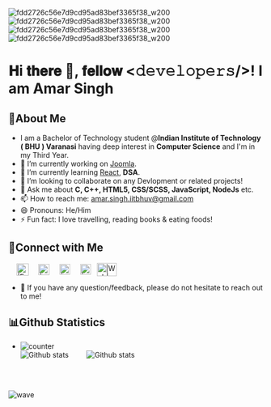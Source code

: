 ![fdd2726c56e7d9cd95ad83bef3365f38_w200](https://user-images.githubusercontent.com/88260268/174232511-9bf9f724-a2bb-4232-9b6c-dbad53c8d5d8.gif)![fdd2726c56e7d9cd95ad83bef3365f38_w200](https://user-images.githubusercontent.com/88260268/174232511-9bf9f724-a2bb-4232-9b6c-dbad53c8d5d8.gif)![fdd2726c56e7d9cd95ad83bef3365f38_w200](https://user-images.githubusercontent.com/88260268/174232511-9bf9f724-a2bb-4232-9b6c-dbad53c8d5d8.gif)![fdd2726c56e7d9cd95ad83bef3365f38_w200](https://user-images.githubusercontent.com/88260268/174232511-9bf9f724-a2bb-4232-9b6c-dbad53c8d5d8.gif)


# 𝐇i 𝐭𝐡𝐞𝐫𝐞 👋, 𝐟𝐞𝐥𝐥𝐨𝐰 <𝚍𝚎𝚟𝚎𝚕𝚘𝚙𝚎𝚛𝚜/>! I am **Amar Singh**
## 🐥**About Me**

- I am a Bachelor of Technology student @**Indian Institute of Technology ( BHU ) Varanasi** having deep interest in **Computer Science** and I'm in my Third Year.
- 🔭 I’m currently working on [Joomla](https://github.com/joomla).
- 🌱 I’m currently learning [React](https://reactjs.org/), **DSA**.
- 👯 I’m looking to collaborate on any Devlopment or related projects!
- 💬 Ask me about **C, C++, HTML5, CSS/SCSS, JavaScript, NodeJs** etc.
- 📫 How to reach me: amar.singh.iitbhuv@gmail.com
- 😄 Pronouns: He/Him
- ⚡ Fun fact: I love travelling, reading books & eating foods!

 
## 🤝**Connect with Me**                                           
&nbsp; &nbsp; <a href="https://mail.google.com/mail/u/1/#inbox"><img align="center" src="http://fonts.gstatic.com/s/i/productlogos/gmail_round_2020q4/v1/web-96dp/logo_gmail_round_2020q4_color_2x_web_96dp.png" alt="|E-Mail|" height="24px" width="24px"/></a> &nbsp; &nbsp;             [<img align="center" alt="|Twitter|" width="22px" src="https://github.com/johan/svg-cleanups/blob/master/logos/twitter.svg" />](https://twitter.com/amar_singh17?s=20&t=Dd9tP-PMRU45oEdNJ-MOAA) &nbsp; &nbsp;            <a href="https://www.linkedin.com/in/amarsingh7/"><img align="center" src="https://raw.githubusercontent.com/yushi1007/yushi1007/main/images/linkedin.svg" alt="|LinkedIn|" width="21px"/></a>   &nbsp; &nbsp;     <a href="https://www.instagram.com/invites/contact/?i=1padv3usjt0xx&utm_content=kijs5ww"><img align="center" src="https://raw.githubusercontent.com/yushi1007/yushi1007/main/images/instagram.svg" alt="|Instagram|" width="21px"/></a>   &nbsp;     [<img align="center" alt="|Web|" width="39px" height="26px" src="https://betanews.com/wp-content/uploads/2019/01/chrome-dark-mode.jpg" />](https://github.com/amarsingh7)

<!-- <a href="https://yushi95.medium.com/"><img align="left" src="https://raw.githubusercontent.com/yushi1007/yushi1007/main/images/medium.svg" alt="Yu Shi | Medium" width="21px"/></a> -->
- 💬 If you have any question/feedback, please do not hesitate to reach out to me!


<!-- To show badges -->
<!-- ![](https://img.shields.io/badge/Code-React-informational?style=flat&logo=react&color=61DAFB) -->

## 📊Github Statistics  
- ![counter](https://enwnm8xkfql1qwk.m.pipedream.net) <br>
![Github stats](https://github-readme-stats.vercel.app/api?username=amarsingh7) &nbsp;&nbsp; &nbsp;&nbsp;&nbsp;&nbsp; ![Github stats](https://github-readme-stats.vercel.app/api/top-langs/?username=amarsingh7)

 

<br>
<br>

![wave](https://user-images.githubusercontent.com/88260268/174339678-23316147-4dd0-4107-8420-7ac259e30fa3.svg)


 
